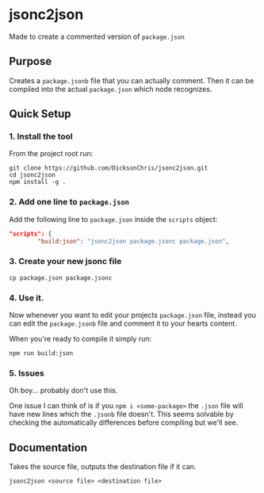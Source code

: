 # jsonc2json

Made to create a commented version of `package.json`

## Purpose

Creates a `package.jsonb` file that you can actually comment. Then it can be compiled into the actual `package.json` which node recognizes.


## Quick Setup

### 1. Install the tool

From the project root run:

```shell
git clone https://github.com/DicksonChris/jsonc2json.git
cd jsonc2json
npm install -g .
```

### 2. Add one line to `package.json`

Add the following line to `package.json` inside the `scripts` object:

```json
"scripts": {
        "build:json": "jsonc2json package.jsonc package.json",
```

### 3. Create your new jsonc file

```shell
cp package.json package.jsonc
```

### 4. Use it. 

Now whenever you want to edit your projects `package.json` file, instead you can edit the `package.jsonb` file and comment it to your hearts content.

When you're ready to compile it simply run:
```shell
npm run build:json
```

### 5. Issues

Oh boy... probably don't use this. 

One issue I can think of is if you `npm i <some-package>` the `.json` file will have new lines which the `.jsonb` file doesn't. This seems solvable by checking the automatically differences before compiling but we'll see.


## Documentation

Takes the source file, outputs the destination file if it can.

```shell
jsonc2json <source file> <destination file>
```
